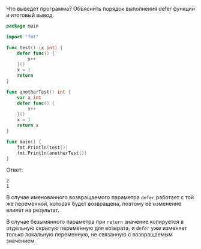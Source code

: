 Что выведет программа?
Объяснить порядок выполнения defer функций и итоговый вывод.
```go
package main

import "fmt"

func test() (x int) {
	defer func() {
		x++
	}()
	x = 1
	return
}

func anotherTest() int {
	var x int
	defer func() {
		x++
	}()
	x = 1
	return x
}

func main() {
	fmt.Println(test())
	fmt.Println(anotherTest())
}
```

Ответ:
```
2
1
```
В случае именованного возвращаемого параметра `defer` работает с той же
переменной, которая будет возвращена, поэтому её изменение влияет на результат.

В случае безымянного параметра при `return` значение копируется в отдельную скрытую переменную для возврата,
и `defer` уже изменяет только локальную переменную, не связанную с возвращаемым значением.
